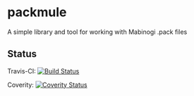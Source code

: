 # packmule
A simple library and tool for working with Mabinogi .pack files

## Status

Travis-CI: [![Build Status](https://travis-ci.org/Xcelled/packmule.svg?branch=master)](https://travis-ci.org/Xcelled/packmule)

Coverity: [![Coverity Status](https://scan.coverity.com/projects/5525/badge.svg)](https://scan.coverity.com/projects/5525)
